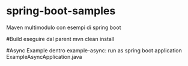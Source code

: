# spring-boot-samples
Maven multimodulo con esempi di spring boot

#Build
eseguire dal parent mvn clean install

#Async Example
dentro example-async: run as spring boot application ExampleAsyncApplication.java
